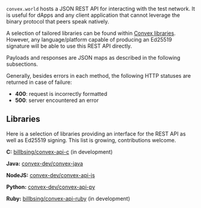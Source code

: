 `convex.world` hosts a JSON REST API for interacting with the test network. It is useful for dApps and any client application
that cannot leverage the binary protocol that peers speak natively.

A selection of tailored libraries can be found within [Convex libraries](/cvm/running-convex-lisp/clients). However,
any language/platform capable of producing an Ed25519 signature will be able to use this REST API directly.

Payloads and responses are JSON maps as described in the following subsections.

Generally, besides errors in each method, the following HTTP statuses are returned in case of failure:

- **400**: request is incorrectly formatted
- **500**: server encountered an error


## Libraries

Here is a selection of libraries providing an interface for the REST API as well as Ed25519 signing. This list is
growing, contributions welcome.

**C:** [billbsing/convex-api-c](https://github.com/billbsing/convex-api-c.git) (in development)

**Java:** [convex-dev/convex-java](https://github.com/orgs/Convex-Dev/convex)

**NodeJS:** [convex-dev/convex-api-js](https://github.com/Convex-Dev/convex-api-js)

**Python:** [convex-dev/convex-api-py](https://github.com/Convex-Dev/convex-api-py)

**Ruby:** [billbsing/convex-api-ruby](https://github.com/billbsing/convex-api-ruby.git) (in development)
